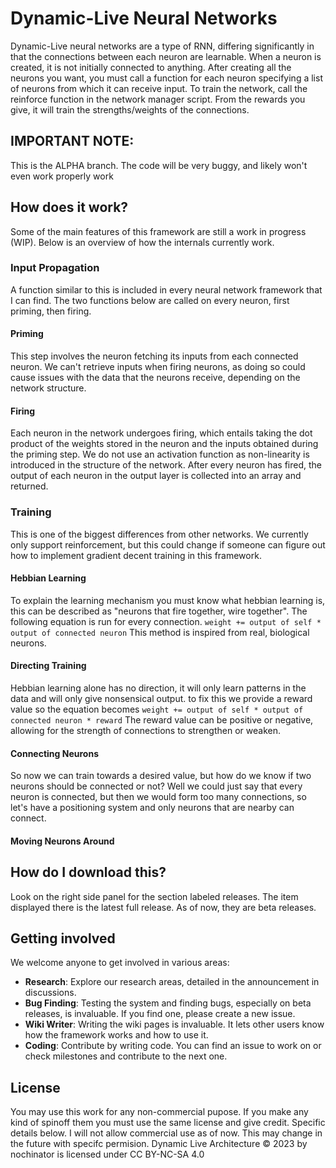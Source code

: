 # Dynamic-Live Neural Networks

Dynamic-Live neural networks are a type of RNN, differing significantly in that the connections between each neuron are learnable. When a neuron is created, it is not initially connected to anything. After creating all the neurons you want, you must call a function for each neuron specifying a list of neurons from which it can receive input. To train the network, call the reinforce function in the network manager script. From the rewards you give, it will train the strengths/weights of the connections.

## IMPORTANT NOTE:

This is the ALPHA branch. The code will be very buggy, and likely won't even work properly work

## How does it work?

Some of the main features of this framework are still a work in progress (WIP). Below is an overview of how the internals currently work.

### Input Propagation

A function similar to this is included in every neural network framework that I can find. The two functions below are called on every neuron, first priming, then firing.

#### Priming

This step involves the neuron fetching its inputs from each connected neuron. We can't retrieve inputs when firing neurons, as doing so could cause issues with the data that the neurons receive, depending on the network structure.

#### Firing

Each neuron in the network undergoes firing, which entails taking the dot product of the weights stored in the neuron and the inputs obtained during the priming step. We do not use an activation function as non-linearity is introduced in the structure of the network. After every neuron has fired, the output of each neuron in the output layer is collected into an array and returned.

### Training

This is one of the biggest differences from other networks. We currently only support reinforcement, but this could change if someone can figure out how to implement gradient decent training in this framework.

#### Hebbian Learning

To explain the learning mechanism you must know what hebbian learning is, this can be described as "neurons that fire together, wire together". The following equation is run for every connection. `weight += output of self * output of connected neuron` This method is inspired from real, biological neurons.

#### Directing Training

Hebbian learning alone has no direction, it will only learn patterns in the data and will only give nonsensical output. to fix this we provide a reward value so the equation becomes `weight += output of self * output of connected neuron * reward` The reward value can be positive or negative, allowing for the strength of connections to strengthen or weaken.

#### Connecting Neurons

So now we can train towards a desired value, but how do we know if two neurons should be connected or not? Well we could just say that every neuron is connected, but then we would form too many connections, so let's have a positioning system and only neurons that are nearby can connect.

#### Moving Neurons Around



## How do I download this?

Look on the right side panel for the section labeled releases. The item displayed there is the latest full release. As of now, they are beta releases.

## Getting involved

We welcome anyone to get involved in various areas:

- **Research**: Explore our research areas, detailed in the announcement in discussions.
- **Bug Finding**: Testing the system and finding bugs, especially on beta releases, is invaluable. If you find one, please create a new issue.
- **Wiki Writer**: Writing the wiki pages is invaluable. It lets other users know how the framework works and how to use it.
- **Coding**: Contribute by writing code. You can find an issue to work on or check milestones and contribute to the next one.

## License
You may use this work for any non-commercial pupose. If you make any kind of spinoff them you must use the same license and give credit. Specific details below.
I will not allow commercial use as of now. This may change in the future with specifc permision.
Dynamic Live Architecture © 2023 by nochinator is licensed under CC BY-NC-SA 4.0 
